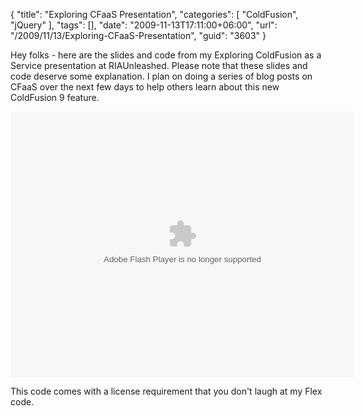 {
	"title": "Exploring CFaaS Presentation",
	"categories": [
		"ColdFusion",
		"jQuery"
	],
	"tags": [],
	"date": "2009-11-13T17:11:00+06:00",
	"url": "/2009/11/13/Exploring-CFaaS-Presentation",
	"guid": "3603"
}

Hey folks - here are the slides and code from my Exploring ColdFusion as a Service presentation at RIAUnleashed. Please note that these slides and code deserve some explanation. I plan on doing a series of blog posts on CFaaS over the next few days to help others learn about this new ColdFusion 9 feature. 

<object height="425" width="550">
	<param name="movie" value="http://slidesix.com/viewer/SlideSixViewer.swf?alias=Exploring-CFaaS"/>
	<param name="menu" value="false"/>
	<param name="scale" value="noScale"/>
	<param name="allowFullScreen" value="true"/>
	<param name="allowScriptAccess" value="always" />
	<embed src="http://slidesix.com/viewer/SlideSixViewer.swf?alias=Exploring-CFaaS" allowscriptaccess="always" allowFullScreen="true" height="425" width="550" type="application/x-shockwave-flash" />
</object>

This code comes with a license requirement that you don't laugh at my Flex code.